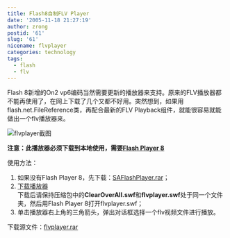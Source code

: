 ```yaml
---
title: Flash8自制FLV Player
date: '2005-11-18 21:27:19'
author: zrong
postid: '61'
slug: '61'
nicename: flvplayer
categories: technology
tags:
  - flash
  - flv
---
```


Flash 8新增的On2
vp6编码当然需要更新的播放器来支持。原来的FLV播放器都不能再使用了，在网上下载了几个又都不好用。突然想到，如果用flash.net.FileReference类，再配合最新的FLV
Playback组件，就能很容易就能做出一个flv播放器来。

![flvplayer截图](/uploads/2005/flvplayer.jpg)

**注意：此播放器必须下载到本地使用，需要[Flash Player
8](/uploads/2005/SAFlashPlayer.rar)**

使用方法：

1.  如果没有Flash Player
    8，先下载：[SAFlashPlayer.rar](/uploads/2005/SAFlashPlayer.rar)；
2.  [下载播放器](/uploads/2005/flvplayerswf.rar)  
   下载后请保持压缩包中的**ClearOverAll.swf**和**flvplayer.swf**处于同一个文件夹，然后用Flash
    Player 8打开flvplayer.swf；
3.  单击播放器右上角的三角箭头，弹出对话框选择一个flv视频文件进行播放。

下载源文件：[flvplayer.rar](/uploads/2005/flvplayer.rar)

